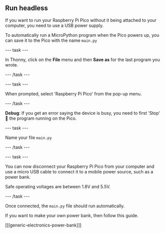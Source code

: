 ## Run headless

If you want to run your Raspberry Pi Pico without it being attached to your computer, you need to use a USB power supply.

To automatically run a MicroPython program when the Pico powers up, you can save it to the Pico with the name `main.py`

--- task ---

In Thonny, click on the **File** menu and then **Save as** for the last program you wrote.

--- /task ---

--- task ---

When prompted, select 'Raspberry Pi Pico' from the pop-up menu.

--- /task ---

**Debug**: If you get an error saying the device is busy, you need to first 'Stop' 🛑 the program running on the Pico.

--- task ---

Name your file `main.py`

--- /task ---

--- task ---

You can now disconnect your Raspberry Pi Pico from your computer and use a micro USB cable to connect it to a mobile power source, such as a power bank.

Safe operating voltages are between 1.8V and 5.5V.

--- /task ---

Once connected, the `main.py` file should run automatically.

If you want to make your own power bank, then follow this guide.

[[[generic-electronics-power-bank]]]

